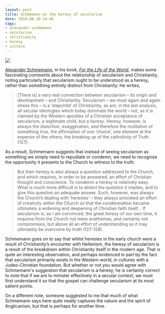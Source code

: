 ```yaml
---
layout: post
title: Schmemann on the heresy of secularism
date: 2014-06-10 14:46
tags:
- alexander-schmemann
- secularism
- christianity
- heresy
- culture
---
```

<p><img src="https://dl.dropboxusercontent.com/u/3897986/Jake%20Blog%20Images/Nicene-Creed.jpg"></p>

[Alexander Schmemann](http://en.wikipedia.org/wiki/Alexander_Schmemann), in his book, *[For the Life of the World](http://www.amazon.co.uk/gp/product/0913836087/ref=as_li_qf_sp_asin_il_tl?ie=UTF8&camp=1634&creative=6738&creativeASIN=0913836087&linkCode=as2&tag=jakebeldercom-21)*, makes some fascinating comments about the relationship of secularism and Christianity, noting particularly that secularism ought to be understood as a heresy, rather than something entirely distinct from Christianity. He writes,

<blockquote>
[There is] a very real connection between secularism – its origin and development – and Christianity. Secularism – we must again and again stress this – is a ‘stepchild’ of Christianity, as are, in the last analysis, all secular ideologies which today dominate the world – not, as it is claimed by the Western apostles of a Christian acceptance of secularism, a legitimate child, but a <em>heresy</em>. Heresy, however, is always the distortion, exaggeration, and therefore the mutilation of something true, the affirmation of one ‘choice’, one element at the expense of the others, the breaking up of the catholicity of Truth (127).
</blockquote>

As a result, Schmemann suggests that instead of seeing secularism as something we simply need to repudiate or condemn, we need to recognise the opportunity it presents to the Church to witness to the truth:

<blockquote>
But then heresy is also always a question addressed to the Church, and which requires, in order to be answered, an effort of Christian thought and conscience. To condemn a heresy is relatively easy. What is much more difficult is to <em>detect</em> the question it implies, and to give this question an adequate answer. Such, however, was always the Church’s dealing with ‘heresies’ – they always provoked an effort of creativity within the Church so that the condemnation became ultimately a widening and deepening of Christian faith itself… If secularism is, as I am convinced, the great <em>heresy</em> of our own time, it requires from the Church not mere anathemas, and certainly not compromises, but above all an effort of understanding so it may ultimately be overcome by truth (127-128).
</blockquote>

Schmemann goes on to say that whilst heresies in the early church were a result of Christianity’s encounter with Hellenism, the heresy of secularism is a result of the breakdown within Christianity itself in the modern age. That is quite an interesting observation, and perhaps evidenced in part by the fact that secularism primarily exists in the Western world, in cultures with a Judeo-Christian foundation. But whether or not you would agree with Schmemann's suggestion that secularism is a heresy, he is certainly correct to note that if we are to minister effectively in a secular context, we must first understand it so that the gospel can challenge secularism at its most salient points.

On a different note, someone suggested to me that much of what Schmemann says here quite neatly captures the nature and the spirit of Anglicanism, but that is perhaps for another time.
